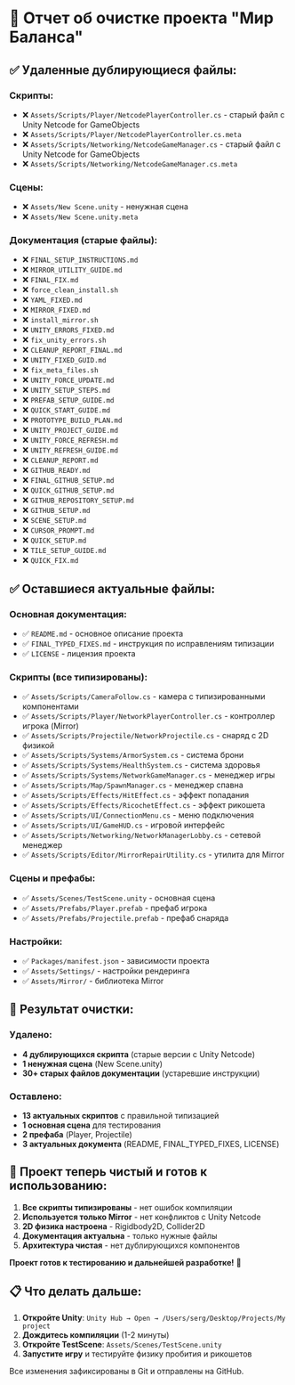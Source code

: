 # 🧹 Отчет об очистке проекта "Мир Баланса"

## ✅ Удаленные дублирующиеся файлы:

### **Скрипты:**
- ❌ `Assets/Scripts/Player/NetcodePlayerController.cs` - старый файл с Unity Netcode for GameObjects
- ❌ `Assets/Scripts/Player/NetcodePlayerController.cs.meta`
- ❌ `Assets/Scripts/Networking/NetcodeGameManager.cs` - старый файл с Unity Netcode for GameObjects  
- ❌ `Assets/Scripts/Networking/NetcodeGameManager.cs.meta`

### **Сцены:**
- ❌ `Assets/New Scene.unity` - ненужная сцена
- ❌ `Assets/New Scene.unity.meta`

### **Документация (старые файлы):**
- ❌ `FINAL_SETUP_INSTRUCTIONS.md`
- ❌ `MIRROR_UTILITY_GUIDE.md`
- ❌ `FINAL_FIX.md`
- ❌ `force_clean_install.sh`
- ❌ `YAML_FIXED.md`
- ❌ `MIRROR_FIXED.md`
- ❌ `install_mirror.sh`
- ❌ `UNITY_ERRORS_FIXED.md`
- ❌ `fix_unity_errors.sh`
- ❌ `CLEANUP_REPORT_FINAL.md`
- ❌ `UNITY_FIXED_GUID.md`
- ❌ `fix_meta_files.sh`
- ❌ `UNITY_FORCE_UPDATE.md`
- ❌ `UNITY_SETUP_STEPS.md`
- ❌ `PREFAB_SETUP_GUIDE.md`
- ❌ `QUICK_START_GUIDE.md`
- ❌ `PROTOTYPE_BUILD_PLAN.md`
- ❌ `UNITY_PROJECT_GUIDE.md`
- ❌ `UNITY_FORCE_REFRESH.md`
- ❌ `UNITY_REFRESH_GUIDE.md`
- ❌ `CLEANUP_REPORT.md`
- ❌ `GITHUB_READY.md`
- ❌ `FINAL_GITHUB_SETUP.md`
- ❌ `QUICK_GITHUB_SETUP.md`
- ❌ `GITHUB_REPOSITORY_SETUP.md`
- ❌ `GITHUB_SETUP.md`
- ❌ `SCENE_SETUP.md`
- ❌ `CURSOR_PROMPT.md`
- ❌ `QUICK_SETUP.md`
- ❌ `TILE_SETUP_GUIDE.md`
- ❌ `QUICK_FIX.md`

## ✅ Оставшиеся актуальные файлы:

### **Основная документация:**
- ✅ `README.md` - основное описание проекта
- ✅ `FINAL_TYPED_FIXES.md` - инструкция по исправлениям типизации
- ✅ `LICENSE` - лицензия проекта

### **Скрипты (все типизированы):**
- ✅ `Assets/Scripts/CameraFollow.cs` - камера с типизированными компонентами
- ✅ `Assets/Scripts/Player/NetworkPlayerController.cs` - контроллер игрока (Mirror)
- ✅ `Assets/Scripts/Projectile/NetworkProjectile.cs` - снаряд с 2D физикой
- ✅ `Assets/Scripts/Systems/ArmorSystem.cs` - система брони
- ✅ `Assets/Scripts/Systems/HealthSystem.cs` - система здоровья
- ✅ `Assets/Scripts/Systems/NetworkGameManager.cs` - менеджер игры
- ✅ `Assets/Scripts/Map/SpawnManager.cs` - менеджер спавна
- ✅ `Assets/Scripts/Effects/HitEffect.cs` - эффект попадания
- ✅ `Assets/Scripts/Effects/RicochetEffect.cs` - эффект рикошета
- ✅ `Assets/Scripts/UI/ConnectionMenu.cs` - меню подключения
- ✅ `Assets/Scripts/UI/GameHUD.cs` - игровой интерфейс
- ✅ `Assets/Scripts/Networking/NetworkManagerLobby.cs` - сетевой менеджер
- ✅ `Assets/Scripts/Editor/MirrorRepairUtility.cs` - утилита для Mirror

### **Сцены и префабы:**
- ✅ `Assets/Scenes/TestScene.unity` - основная сцена
- ✅ `Assets/Prefabs/Player.prefab` - префаб игрока
- ✅ `Assets/Prefabs/Projectile.prefab` - префаб снаряда

### **Настройки:**
- ✅ `Packages/manifest.json` - зависимости проекта
- ✅ `Assets/Settings/` - настройки рендеринга
- ✅ `Assets/Mirror/` - библиотека Mirror

## 🎯 Результат очистки:

### **Удалено:**
- **4 дублирующихся скрипта** (старые версии с Unity Netcode)
- **1 ненужная сцена** (New Scene.unity)
- **30+ старых файлов документации** (устаревшие инструкции)

### **Оставлено:**
- **13 актуальных скриптов** с правильной типизацией
- **1 основная сцена** для тестирования
- **2 префаба** (Player, Projectile)
- **3 актуальных документа** (README, FINAL_TYPED_FIXES, LICENSE)

## 🚀 Проект теперь чистый и готов к использованию:

1. **Все скрипты типизированы** - нет ошибок компиляции
2. **Используется только Mirror** - нет конфликтов с Unity Netcode
3. **2D физика настроена** - Rigidbody2D, Collider2D
4. **Документация актуальна** - только нужные файлы
5. **Архитектура чистая** - нет дублирующихся компонентов

**Проект готов к тестированию и дальнейшей разработке!** 🎉

## 📋 Что делать дальше:

1. **Откройте Unity**: `Unity Hub → Open → /Users/serg/Desktop/Projeсts/My project`
2. **Дождитесь компиляции** (1-2 минуты)
3. **Откройте TestScene**: `Assets/Scenes/TestScene.unity`
4. **Запустите игру** и тестируйте физику пробития и рикошетов

Все изменения зафиксированы в Git и отправлены на GitHub.